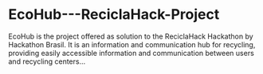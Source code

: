 # EcoHub---ReciclaHack-Project
EcoHub is the project offered as solution to the ReciclaHack Hackathon by Hackathon Brasil. It is an information and communication hub for recycling, providing easily accessible information and communication between users and recycling centers...
